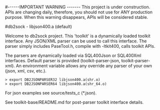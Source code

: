 #------IMPORTANT WARNING -------
This project is under construction. APIs are changing daily, therefore, you should not use for ANY production purpose. 
When this warning disappears, APIs will be considered stable.

#db2sock - libjson400.a (default)

Welcome to db2sock project. This 'toolkit' is a dynamically loaded toolkit interface. 
Any JSON/XML parser can be used to call this interface.
The parser simply includes PaseTool.h, compile with -ltkit400, calls toolkit APIs.

The parsers are dynamically loaded via SQL400Json or SQL400Xml interfaces. 
Default parser is provided (toolkit-parser-json, toolkit-parser-xml).
An environment variable allows any override any parser of your own (json, xml, csv, etc.).

```
> export DB2JSONPARSER32 libjson400.a(shr.o)
> export DB2JSONPARSER64 libjson400.a(shr_64.o)
```

For json examples see source/tests_c (*.json).

See toolkit-base/README.md for post-parser toolkit interface details.

